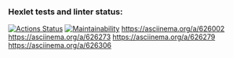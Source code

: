 ### Hexlet tests and linter status:
[![Actions Status](https://github.com/Hiigo666/php-project-45/actions/workflows/hexlet-check.yml/badge.svg)](https://github.com/Hiigo666/php-project-45/actions)
[![Maintainability](https://api.codeclimate.com/v1/badges/5b7a61e1d90aabdb7e9c/maintainability)](https://codeclimate.com/github/Hiigo666/php-project-45/maintainability)
https://asciinema.org/a/626002
https://asciinema.org/a/626273
https://asciinema.org/a/626279
https://asciinema.org/a/626306